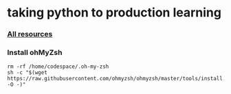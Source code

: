 # taking python to production learning 


### [All resources](https://ericriddoch.notion.site/Taking-Python-to-Production-A-Professional-Onboarding-Guide-799409731bf14c78a531ac779f1bd76d)


### Install ohMyZsh 
```
rm -rf /home/codespace/.oh-my-zsh
sh -c "$(wget https://raw.githubusercontent.com/ohmyzsh/ohmyzsh/master/tools/install.sh -O -)"
```

